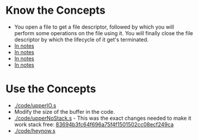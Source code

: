 # Know the Concepts

* You open a file to get a file descriptor, followed by which you will perform some operations on the file using it. You will finally close the file descriptor by which the lifecycle of it get's terminated.
* [In notes](./README.md#standard-and-special-files)
* [In notes](./README.md#buffers-and-bss)
* [In notes](./README.md#buffers-and-bss)
* [In notes](./README.md#the-unix-file-concept)

# Use the Concepts

* [./code/upperIO.s](./code/upperIO.s)
* Modify the size of the buffer in the code.
* [./code/upperNoStack.s](./code/upperNoStack.s) - This was the exact changes needed to make it work stack free: [83694b3fc64f696a75f4f1501502cc08ecf249ca](https://github.com/psibi/ground/commit/83694b3fc64f696a75f4f1501502cc08ecf249ca)
* [./code/heynow.s](./code/heynow.s)
